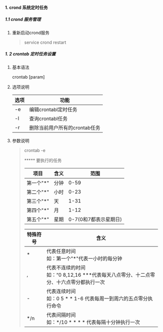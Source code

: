 #### 1. crond 系统定时任务

##### 1.1 crond 服务管理

1. 重新启动crond服务

   > service crond restart

##### 1. 2 crontab 定时任务设置

1. 基本语法

   crontab [param]

2. 选项说明

   | 选项 | 功能                          |
   | ---- | ----------------------------- |
   | -e   | 编辑crontabl定时任务          |
   | -l   | 查询crontabl任务              |
   | -r   | 删除当前用户所有的crontab任务 |

3. 参数说明

   > crontab -e
   >
   > 
   >
   > \*\*\*\*\* 要执行的任务
   >
   > | 项目      | 含义 | 范围                  |
   > | --------- | ---- | --------------------- |
   > | 第一个"*" | 分钟 | 0-59                  |
   > | 第二个"*" | 小时 | 0-23                  |
   > | 第三个"*" | 天   | 1-31                  |
   > | 第四个"*" | 月   | 1-12                  |
   > | 第五个"*" | 星期 | 0-7(0和7都表示星期日) |
   >
   > | 特殊符号 | 含义                                                         |
   > | -------- | ------------------------------------------------------------ |
   > | *        | 代表任意时间<br />如：第一个"*"代表一小时的每分钟            |
   > | ,        | 代表不连续的时间<br />如：“0 8,12,16 \*\*\*代表每天八点零分、十二点零分、十六点零分都执行一次 |
   > | -        | 代表连续时间<br />如：0 5 * * 1-6 代表每周一到周六的五点零分执行命令 |
   > | */n      | 代表间隔时间<br />如：*/10 * * * * 代表每隔十分钟执行一次    |